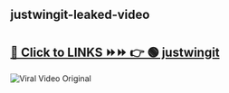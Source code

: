 
 ## justwingit-leaked-video 

# <h2><a href="https://clipsfans.com/justwingit&ref=git">🔗 Click to LINKS ⏩⏩ 👉 🟢 justwingit </a></h2>

<a href="https://clipsfans.com/justwingit&ref=git" rel="nofollow" data-target="animated-image.originalLink"><img src="https://i.ibb.co.com/xMMVF88/686577567.gif" alt="Viral Video Original" style="max-width: 100%; display: inline-block;" data-target="animated-image.originalImage"></a>
